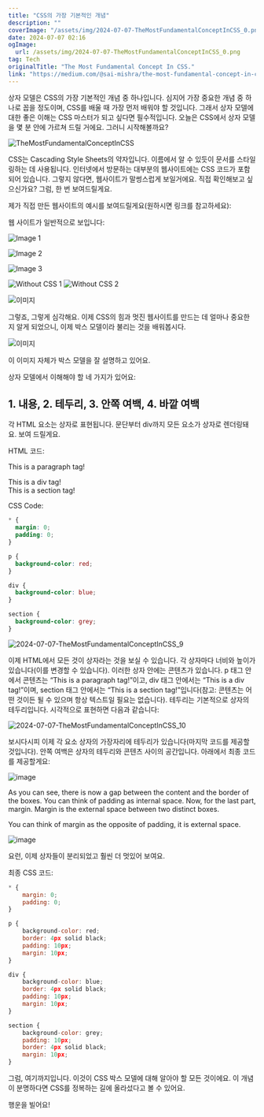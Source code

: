 ```yaml
---
title: "CSS의 가장 기본적인 개념"
description: ""
coverImage: "/assets/img/2024-07-07-TheMostFundamentalConceptInCSS_0.png"
date: 2024-07-07 02:16
ogImage:
  url: /assets/img/2024-07-07-TheMostFundamentalConceptInCSS_0.png
tag: Tech
originalTitle: "The Most Fundamental Concept In CSS."
link: "https://medium.com/@sai-mishra/the-most-fundamental-concept-in-css-90f6f975bdee"
---
```


상자 모델은 CSS의 가장 기본적인 개념 중 하나입니다. 심지어 가장 중요한 개념 중 하나로 꼽을 정도이며, CSS를 배울 때 가장 먼저 배워야 할 것입니다. 그래서 상자 모델에 대한 좋은 이해는 CSS 마스터가 되고 싶다면 필수적입니다. 오늘은 CSS에서 상자 모델을 몇 분 안에 가르쳐 드릴 거에요. 그러니 시작해볼까요?

![TheMostFundamentalConceptInCSS](/assets/img/2024-07-07-TheMostFundamentalConceptInCSS_0.png)

CSS는 Cascading Style Sheets의 약자입니다. 이름에서 알 수 있듯이 문서를 스타일링하는 데 사용됩니다. 인터넷에서 방문하는 대부분의 웹사이트에는 CSS 코드가 포함되어 있습니다. 그렇지 않다면, 웹사이트가 말썽스럽게 보일거에요. 직접 확인해보고 싶으신가요? 그럼, 한 번 보여드릴게요.

제가 직접 만든 웹사이트의 예시를 보여드릴게요(원하시면 링크를 참고하세요):

<div class="content-ad"></div>

웹 사이트가 일반적으로 보입니다:

![Image 1](/assets/img/2024-07-07-TheMostFundamentalConceptInCSS_1.png)

![Image 2](/assets/img/2024-07-07-TheMostFundamentalConceptInCSS_2.png)

![Image 3](/assets/img/2024-07-07-TheMostFundamentalConceptInCSS_3.png)

<div class="content-ad"></div>

![Without CSS 1](/assets/img/2024-07-07-TheMostFundamentalConceptInCSS_5.png)
![Without CSS 2](/assets/img/2024-07-07-TheMostFundamentalConceptInCSS_6.png)

<div class="content-ad"></div>

![이미지](/assets/img/2024-07-07-TheMostFundamentalConceptInCSS_7.png)

그렇죠, 그렇게 심각해요. 이제 CSS의 힘과 멋진 웹사이트를 만드는 데 얼마나 중요한지 알게 되었으니, 이제 박스 모델이라 불리는 것을 배워봅시다.

![이미지](/assets/img/2024-07-07-TheMostFundamentalConceptInCSS_8.png)

이 이미지 자체가 박스 모델을 잘 설명하고 있어요.

<div class="content-ad"></div>

상자 모델에서 이해해야 할 네 가지가 있어요:

## 1. 내용, 2. 테두리, 3. 안쪽 여백, 4. 바깥 여백

각 HTML 요소는 상자로 표현됩니다. 문단부터 div까지 모든 요소가 상자로 렌더링돼요. 보여 드릴게요.

HTML 코드:

<div class="content-ad"></div>

<!DOCTYPE html>
<html lang="en">

<head>
    <meta charset="UTF-8">
    <meta name="viewport" content="width=device-width, initial-scale=1.0">
    <link rel="stylesheet" href="style.css">
    <title>Document</title>
</head>

<body>
    <p>
        This is a paragraph tag!
    </p>
    <div>
        This is a div tag!
    </div>
    <section>
        This is a section tag!
    </section>
</body>

</html>

CSS Code:

```css
* {
  margin: 0;
  padding: 0;
}

p {
  background-color: red;
}

div {
  background-color: blue;
}

section {
  background-color: grey;
}
```

<div class="content-ad"></div>

![2024-07-07-TheMostFundamentalConceptInCSS_9](/assets/img/2024-07-07-TheMostFundamentalConceptInCSS_9.png)

이제 HTML에서 모든 것이 상자라는 것을 보실 수 있습니다. 각 상자마다 너비와 높이가 있습니다(이를 변경할 수 있습니다). 이러한 상자 안에는 콘텐츠가 있습니다. p 태그 안에서 콘텐츠는 “This is a paragraph tag!”이고, div 태그 안에서는 “This is a div tag!”이며, section 태그 안에서는 “This is a section tag!”입니다(참고: 콘텐츠는 어떤 것이든 될 수 있으며 항상 텍스트일 필요는 없습니다). 테두리는 기본적으로 상자의 테두리입니다. 시각적으로 표현하면 다음과 같습니다:

![2024-07-07-TheMostFundamentalConceptInCSS_10](/assets/img/2024-07-07-TheMostFundamentalConceptInCSS_10.png)

보시다시피 이제 각 요소 상자의 가장자리에 테두리가 있습니다(마지막 코드를 제공할 것입니다). 안쪽 여백은 상자의 테두리와 콘텐츠 사이의 공간입니다. 아래에서 최종 코드를 제공할게요:

<div class="content-ad"></div>

![image](/assets/img/2024-07-07-TheMostFundamentalConceptInCSS_11.png)

As you can see, there is now a gap between the content and the border of the boxes. You can think of padding as internal space. Now, for the last part, margin. Margin is the external space between two distinct boxes.

You can think of margin as the opposite of padding, it is external space.

![image](/assets/img/2024-07-07-TheMostFundamentalConceptInCSS_12.png)

<div class="content-ad"></div>

요런, 이제 상자들이 분리되었고 훨씬 더 멋있어 보여요.

최종 CSS 코드:

```js
* {
    margin: 0;
    padding: 0;
}

p {
    background-color: red;
    border: 4px solid black;
    padding: 10px;
    margin: 10px;
}

div {
    background-color: blue;
    border: 4px solid black;
    padding: 10px;
    margin: 10px;
}

section {
    background-color: grey;
    padding: 10px;
    border: 4px solid black;
    margin: 10px;
}
```

그럼, 여기까지입니다. 이것이 CSS 박스 모델에 대해 알아야 할 모든 것이에요. 이 개념이 분명하다면 CSS를 정복하는 길에 올라섰다고 볼 수 있어요.

<div class="content-ad"></div>

행운을 빌어요!
